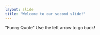 ```yaml
---
layout: slide
title: "Welcome to our second slide!"
---
```

"Funny Quote"
Use the left arrow to go back!
